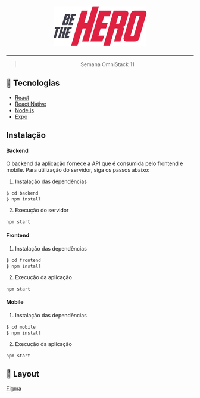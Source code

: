 <h1 align="center">
    <img alt="BeTheHero" title="#BeTheHero" src="/frontend/src/assets/logo.svg" width="250px" />
</h1>

---

<blockquote align="center">
	Semana OmniStack 11
</blockquote>

## 🚀 Tecnologias

- [React](https://reactjs.org)
- [React Native](https://facebook.github.io/react-native/)
- [Node.js](https://nodejs.org/en/) 
- [Expo](https://expo.io/)

## Instalação

#### Backend

O backend da aplicação fornece a API que é consumida pelo frontend e mobile. Para utilização do servidor, siga os passos abaixo:

1. Instalação das dependências
```
$ cd backend
$ npm install
```
2. Execução do servidor
```
npm start
```

#### Frontend
1. Instalação das dependências
```
$ cd frontend
$ npm install
```
2. Execução da aplicação
```
npm start
```

#### Mobile
1. Instalação das dependências
```
$ cd mobile
$ npm install
```
2. Execução da aplicação
```
npm start
```

## 🔖 Layout

[Figma](https://www.figma.com/file/2C2yvw7jsCOGmaNUDftX9n/Be-The-Hero---OmniStack-11?node-id=0%3A1)
